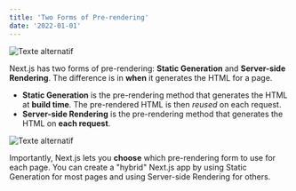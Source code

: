 ```yaml
---
title: 'Two Forms of Pre-rendering'
date: '2022-01-01'
---
```


![Texte alternatif](../images/Rivières/riviere.jpeg "Titre de l'image")

Next.js has two forms of pre-rendering: **Static Generation** and **Server-side Rendering**. The difference is in **when** it generates the HTML for a page.

- **Static Generation** is the pre-rendering method that generates the HTML at **build time**. The pre-rendered HTML is then _reused_ on each request.
- **Server-side Rendering** is the pre-rendering method that generates the HTML on **each request**.


![Texte alternatif](../images/Rivières/riviere.jpeg "Titre de l'image")


Importantly, Next.js lets you **choose** which pre-rendering form to use for each page. You can create a "hybrid" Next.js app by using Static Generation for most pages and using Server-side Rendering for others.
